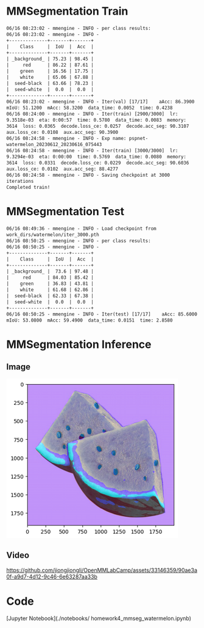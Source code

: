 # MMSegmentation Train

```
06/16 08:23:02 - mmengine - INFO - per class results:
06/16 08:23:02 - mmengine - INFO - 
+--------------+-------+-------+
|    Class     |  IoU  |  Acc  |
+--------------+-------+-------+
| _background_ | 75.23 | 98.45 |
|     red      | 86.22 | 87.61 |
|    green     | 16.56 | 17.75 |
|    white     | 65.06 | 67.88 |
|  seed-black  | 63.66 | 78.23 |
|  seed-white  |  0.0  |  0.0  |
+--------------+-------+-------+
06/16 08:23:02 - mmengine - INFO - Iter(val) [17/17]    aAcc: 86.3900  mIoU: 51.1200  mAcc: 58.3200  data_time: 0.0052  time: 0.4238
06/16 08:24:00 - mmengine - INFO - Iter(train) [2900/3000]  lr: 9.3518e-03  eta: 0:00:57  time: 0.5780  data_time: 0.0083  memory: 3614  loss: 0.0365  decode.loss_ce: 0.0257  decode.acc_seg: 90.3107  aux.loss_ce: 0.0108  aux.acc_seg: 90.3900
06/16 08:24:58 - mmengine - INFO - Exp name: pspnet-watermelon_20230612_20230616_075443
06/16 08:24:58 - mmengine - INFO - Iter(train) [3000/3000]  lr: 9.3294e-03  eta: 0:00:00  time: 0.5769  data_time: 0.0080  memory: 3614  loss: 0.0331  decode.loss_ce: 0.0229  decode.acc_seg: 90.6036  aux.loss_ce: 0.0102  aux.acc_seg: 88.4277
06/16 08:24:58 - mmengine - INFO - Saving checkpoint at 3000 iterations
Completed train!
```



# MMSegmentation Test

```
06/16 08:49:36 - mmengine - INFO - Load checkpoint from work_dirs/watermelon/iter_3000.pth
06/16 08:50:25 - mmengine - INFO - per class results:
06/16 08:50:25 - mmengine - INFO - 
+--------------+-------+-------+
|    Class     |  IoU  |  Acc  |
+--------------+-------+-------+
| _background_ |  73.6 | 97.48 |
|     red      | 84.03 | 85.42 |
|    green     | 36.83 | 43.81 |
|    white     | 61.68 | 62.86 |
|  seed-black  | 62.33 | 67.38 |
|  seed-white  |  0.0  |  0.0  |
+--------------+-------+-------+
06/16 08:50:25 - mmengine - INFO - Iter(test) [17/17]    aAcc: 85.6000  mIoU: 53.0800  mAcc: 59.4900  data_time: 0.0151  time: 2.8580
```



# MMSegmentation Inference



## Image

![Image Inference](./images/mmseg_infer_result.png)

## Video



https://github.com/jiongjiongli/OpenMMLabCamp/assets/33146359/90ae3a0f-a9d7-4d12-9c46-6e63287aa33b



# Code

[Jupyter Notebook](./notebooks/ homework4_mmseg_watermelon.ipynb)

